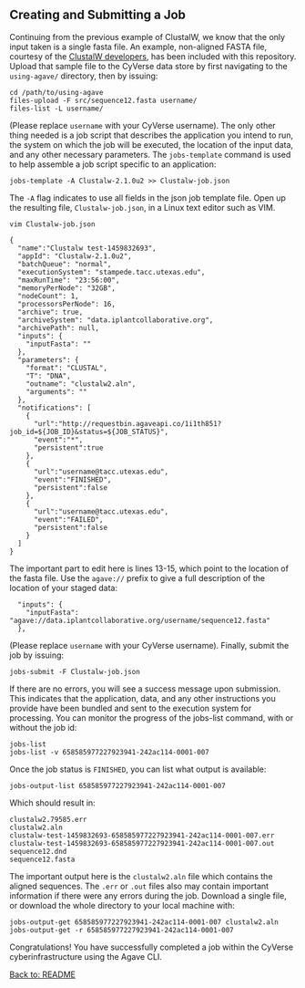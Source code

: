 ## Creating and Submitting a Job

Continuing from the previous example of ClustalW, we know that the only input taken is a single fasta file. An example, non-aligned FASTA file, courtesy of the [ClustalW developers](http://www.ebi.ac.uk/Tools/msa/clustalw2/help/faq.html#11),  has been included with this repository.
Upload that sample file to the CyVerse data store by first navigating to the `using-agave/` directory, then by issuing:

```
cd /path/to/using-agave
files-upload -F src/sequence12.fasta username/
files-list -L username/
```

(Please replace `username` with your CyVerse username).
The only other thing needed is a job script that describes the application you intend to run, the system on which the job will be executed, the location of the input data, and any other necessary parameters.
The `jobs-template` command is used to help assemble a job script specific to an application:

```jobs-template -A Clustalw-2.1.0u2 >> Clustalw-job.json```

The `-A` flag indicates to use all fields in the json job template file.
Open up the resulting file, `Clustalw-job.json`, in a Linux text editor such as VIM.

```vim Clustalw-job.json```

```
{
  "name":"Clustalw test-1459832693",
  "appId": "Clustalw-2.1.0u2",
  "batchQueue": "normal",
  "executionSystem": "stampede.tacc.utexas.edu",
  "maxRunTime": "23:56:00",
  "memoryPerNode": "32GB",
  "nodeCount": 1,
  "processorsPerNode": 16,
  "archive": true,
  "archiveSystem": "data.iplantcollaborative.org",
  "archivePath": null,
  "inputs": {
    "inputFasta": ""
  },
  "parameters": {
    "format": "CLUSTAL",
    "T": "DNA",
    "outname": "clustalw2.aln",
    "arguments": ""
  },
  "notifications": [
    {
      "url":"http://requestbin.agaveapi.co/1i1th851?job_id=${JOB_ID}&status=${JOB_STATUS}",
      "event":"*",
      "persistent":true
    },
    {
      "url":"username@tacc.utexas.edu",
      "event":"FINISHED",
      "persistent":false
    },
    {
      "url":"username@tacc.utexas.edu",
      "event":"FAILED",
      "persistent":false
    }
  ]
}
```

The important part to edit here is lines 13-15, which point to the location of the fasta file.
Use the `agave://` prefix to give a full description of the location of your staged data:

```
  "inputs": {
    "inputFasta": "agave://data.iplantcollaborative.org/username/sequence12.fasta"
  },
```

(Please replace `username` with your CyVerse username). Finally, submit the job by issuing:

```jobs-submit -F Clustalw-job.json```

If there are no errors, you will see a success message upon submission.
This indicates that the application, data, and any other instructions you provide have been bundled and sent to the execution system for processing.
You can monitor the progress of the jobs-list command, with or without the job id:

```
jobs-list
jobs-list -v 658585977227923941-242ac114-0001-007
```

Once the job status is `FINISHED`, you can list what output is available:

```jobs-output-list 658585977227923941-242ac114-0001-007```

Which should result in:

```
clustalw2.79585.err
clustalw2.aln
clustalw-test-1459832693-658585977227923941-242ac114-0001-007.err
clustalw-test-1459832693-658585977227923941-242ac114-0001-007.out
sequence12.dnd
sequence12.fasta
```

The important output here is the `clustalw2.aln` file which contains the aligned sequences.
The `.err` or `.out` files also may contain important information if there were any errors during the job.
Download a single file, or download the whole directory to your local machine with:

```
jobs-output-get 658585977227923941-242ac114-0001-007 clustalw2.aln
jobs-output-get -r 658585977227923941-242ac114-0001-007
```

Congratulations! You have successfully completed a job within the CyVerse cyberinfrastructure using the Agave CLI.

[Back to: README](../README.md)
